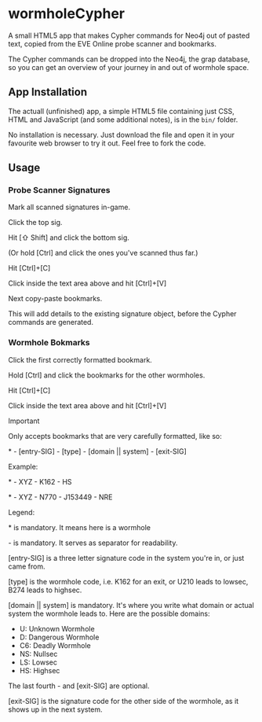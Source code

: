 # wormholeCypher
A small HTML5 app that makes Cypher commands for Neo4j out of pasted text, copied from the EVE Online probe scanner and bookmarks.

The Cypher commands can be dropped into the Neo4j, the grap database, so you can get an overview of your journey in and out of wormhole space.

## App Installation

The actuall (unfinished) app, a simple HTML5 file containing just CSS, HTML and JavaScript (and some additional notes), is in the  `bin/` folder.

No installation is necessary. Just download the file and open it in your favourite web browser to try it out. Feel free to fork the code.

## Usage

### Probe Scanner Signatures

Mark all scanned signatures in-game.

Click the top sig.

Hit [⇧ Shift] and click the bottom sig.

(Or hold [Ctrl] and click the ones you've scanned thus far.)

Hit [Ctrl]+[C]

Click inside the text area above and hit [Ctrl]+[V]

Next copy-paste bookmarks.

This will add details to the existing signature object, before the Cypher commands are generated.

### Wormhole Bokmarks

Click the first correctly formatted bookmark.

Hold [Ctrl] and click the bookmarks for the other wormholes.

Hit [Ctrl]+[C]

Click inside the text area above and hit [Ctrl]+[V]

Important

Only accepts bookmarks that are very carefully formatted, like so:

\* - [entry-SIG] - [type] - [domain || system] - [exit-SIG]

Example:

\* - XYZ - K162 - HS

\* - XYZ - N770 - J153449 - NRE

Legend:

\* is mandatory. It means here is a wormhole

\- is mandatory. It serves as separator for readability.

[entry-SIG] is a three letter signature code in the system you're in, or just came from.

[type] is the wormhole code, i.e. K162 for an exit, or U210 leads to lowsec, B274 leads to highsec.

[domain || system] is mandatory. It's where you write what domain or actual system the wormhole leads to. Here are the possible domains:

- U: Unknown Wormhole
- D: Dangerous Wormhole
- C6: Deadly Wormhole
- NS: Nullsec
- LS: Lowsec
- HS: Highsec

The last fourth - and [exit-SIG] are optional.

[exit-SIG] is the signature code for the other side of the wormhole, as it shows up in the next system.
